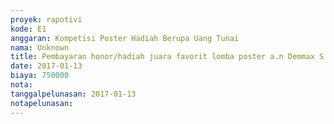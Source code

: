 ```yaml
---
proyek: rapotivi
kode: E1
anggaran: Kompetisi Poster Hadiah Berupa Uang Tunai
nama: Unknown
title: Pembayaran honor/hadiah juara favorit lomba poster a.n Demmax S
date: 2017-01-13
biaya: 750000
nota:
tanggalpelunasan: 2017-01-13
notapelunasan:
---
```

